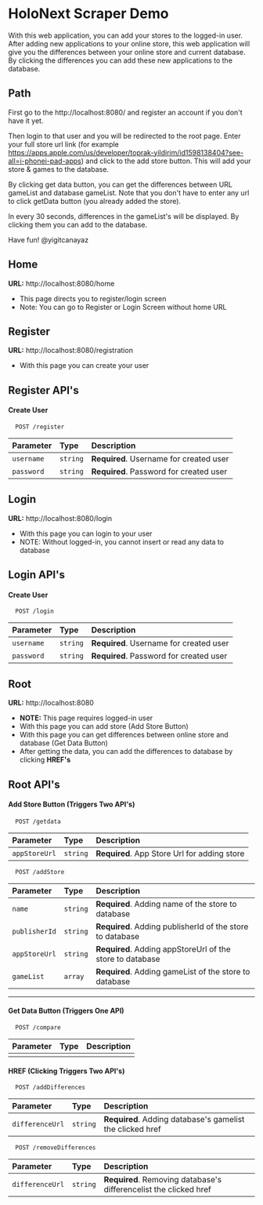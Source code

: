 # HoloNext Scraper Demo

With this web application, you can add your stores to the logged-in user. After adding new applications to your online store, this web application will give you the differences between your online store and current database. By clicking the differences you can add these new applications to the database.

## Path

First go to the http://localhost:8080/ and register an account if you don't have it yet. 

Then login to that user and you will be redirected to the root page. Enter your full store url link (for example https://apps.apple.com/us/developer/toprak-yildirim/id1598138404?see-all=i-phonei-pad-apps) and click to the add store button. This will add your store & games to the database. 

By clicking get data button, you can get the differences between URL gameList and database gameList. Note that you don't have to enter any url to click getData button (you already added the store). 

In every 30 seconds, differences in the gameList's will be displayed. By clicking them you can add to the database. 

Have fun! @yigitcanayaz

## Home

**URL:** http://localhost:8080/home

- This page directs you to register/login screen
- Note: You can go to Register or Login Screen without home URL

## Register

**URL:** http://localhost:8080/registration

- With this page you can create your user

## Register API's

#### Create User

```http
  POST /register
```

| Parameter  | Type     | Description                             |
| :--------- | :------- | :-------------------------------------- |
| `username` | `string` | **Required**. Username for created user |
| `password` | `string` | **Required**. Password for created user |

## Login

**URL:** http://localhost:8080/login

- With this page you can login to your user
- NOTE: Without logged-in, you cannot insert or read any data to database

## Login API's

#### Create User

```http
  POST /login
```

| Parameter  | Type     | Description                             |
| :--------- | :------- | :-------------------------------------- |
| `username` | `string` | **Required**. Username for created user |
| `password` | `string` | **Required**. Password for created user |

## Root

**URL:** http://localhost:8080

- **NOTE:** This page requires logged-in user
- With this page you can add store (Add Store Button)
- With this page you can get differences between online store and database (Get Data Button)
- After getting the data, you can add the differences to database by clicking **HREF's**

## Root API's

#### Add Store Button (Triggers Two API's)

####

```http
  POST /getdata
```

| Parameter     | Type     | Description                                  |
| :------------ | :------- | :------------------------------------------- |
| `appStoreUrl` | `string` | **Required**. App Store Url for adding store |

```http
  POST /addStore
```

| Parameter     | Type     | Description                                               |
| :------------ | :------- | :-------------------------------------------------------- |
| `name`        | `string` | **Required**. Adding name of the store to database        |
| `publisherId` | `string` | **Required**. Adding publisherId of the store to database |
| `appStoreUrl` | `string` | **Required**. Adding appStoreUrl of the store to database |
| `gameList`    | `array`  | **Required**. Adding gameList of the store to database    |

---

#### Get Data Button (Triggers One API)

```http
  POST /compare
```

| Parameter | Type | Description |
| :-------- | :--- | :---------- |
|           |      |             |

#### HREF (Clicking Triggers Two API's)

```http
  POST /addDifferences
```

| Parameter       | Type     | Description                                               |
| :-------------- | :------- | :-------------------------------------------------------- |
| `differenceUrl` | `string` | **Required**. Adding database's gamelist the clicked href |

```http
  POST /removeDifferences
```

| Parameter       | Type     | Description                                                       |
| :-------------- | :------- | :---------------------------------------------------------------- |
| `differenceUrl` | `string` | **Required**. Removing database's differencelist the clicked href |
